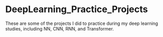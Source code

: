 # DeepLearning_Practice_Projects
These are some of the projects I did to practice during my deep learning studies, including NN, CNN, RNN, and Transformer.
